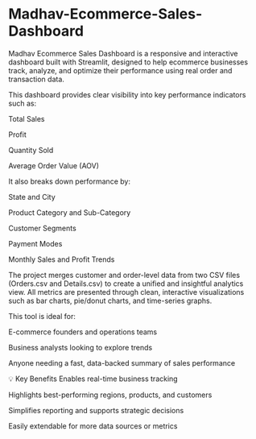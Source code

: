 # Madhav-Ecommerce-Sales-Dashboard
Madhav Ecommerce Sales Dashboard is a responsive and interactive dashboard built with Streamlit, designed to help ecommerce businesses track, analyze, and optimize their performance using real order and transaction data.

This dashboard provides clear visibility into key performance indicators such as:

  Total Sales

  Profit

  Quantity Sold

  Average Order Value (AOV)

It also breaks down performance by:

  State and City

  Product Category and Sub-Category

  Customer Segments

  Payment Modes

  Monthly Sales and Profit Trends

The project merges customer and order-level data from two CSV files (Orders.csv and Details.csv) to create a unified and insightful analytics view. All metrics are presented through clean, interactive visualizations such as bar charts, pie/donut charts, and time-series graphs.

This tool is ideal for:

E-commerce founders and operations teams

Business analysts looking to explore trends

Anyone needing a fast, data-backed summary of sales performance

💡 Key Benefits
   Enables real-time business tracking

   Highlights best-performing regions, products, and customers

   Simplifies reporting and supports strategic decisions

   Easily extendable for more data sources or metrics

